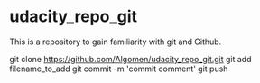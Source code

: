 # udacity_repo_git
This is a repository to gain familiarity with git and Github.

git clone https://github.com/Algomen/udacity_repo_git.git
git add filename_to_add
git commit -m 'commit comment'
git push